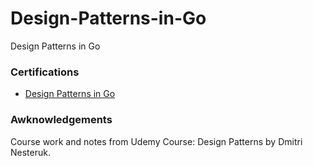 # Design-Patterns-in-Go
Design Patterns in Go

### Certifications

- [Design Patterns in Go](https://nlb.udemy.com/certificate/UC-3e0d5645-c633-4474-814d-d699978d66fc/)

### Awknowledgements

Course work and notes from Udemy Course: Design Patterns by Dmitri Nesteruk.